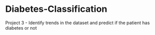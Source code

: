 # Diabetes-Classification
Project 3 - Identify trends in the dataset and predict if the patient has diabetes or not
